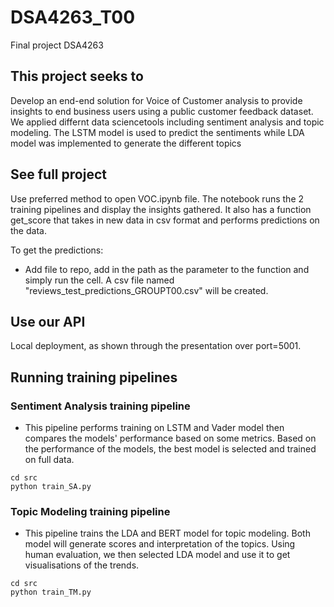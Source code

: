 # DSA4263_T00
Final project DSA4263


## This project seeks to
Develop an end-end solution for Voice of Customer analysis to provide insights to end business users using a public customer feedback dataset. We applied differnt data sciencetools including sentiment analysis and topic modeling. The LSTM model is used to predict the sentiments while LDA model was implemented to generate the different topics

## See full project
Use preferred method to open VOC.ipynb file. The notebook runs the 2 training pipelines and display the insights gathered. It also has a function get_score that takes in new data in csv format and performs predictions on the data.

To get the predictions:
- Add file to repo, add in the path as the parameter to the function and simply run the cell. A csv file named "reviews_test_predictions_GROUPT00.csv" will be created.

## Use our API
Local deployment, as shown through the presentation over port=5001.

## Running training pipelines
### Sentiment Analysis training pipeline
- This pipeline performs training on LSTM and Vader model then compares the models' performance based on some metrics. Based on the performance of the models, the best model is selected and trained on full data.
```
cd src
python train_SA.py
```

### Topic Modeling training pipeline
- This pipeline trains the LDA and BERT model for topic modeling. Both model will generate scores and interpretation of the topics. Using human evaluation, we then selected LDA model and use it to get visualisations of the trends.
```
cd src
python train_TM.py
```
